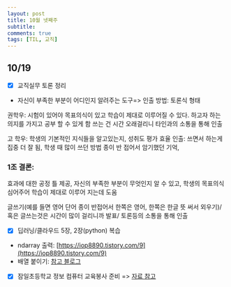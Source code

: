 ```yaml
---
layout: post
title: 10월 넷째주
subtitle: 
comments: true
tags: [TIL, 교직]
---
```


## 10/19

- [x] 교직실무 토론 정리
- 자신이 부족한 부분이 어디인지 알려주는 도구=> 
인출 방법: 토론식 형태

권학우: 시험이 있어야 목표의식이 있고 학습이 제대로 이루어질 수 있다. 하고자 하는 의지를 가지고 공부 할 수 있게 함
쓰는 건 시간 오래걸리니 타인과의 소통을 통해 인출

고 학우: 학생의 기본적인 지식들을 알고있는지, 성취도 평가
효율 인출: 쓰면서 하는게 집중 더 잘 됨, 학생 때 많이 쓰던 방법 종이 반 접어서 암기했던 기억, 

### 1조 결론: 
효과에 대한 공정 틀 제공, 자신의 부족한 부분이 무엇인지 알 수 있고, 학생의 목표의식 심어주어 학습이 제대로 이루어 지는데 도움

글쓰기(예를 들면 영어 단어 종이 반접어서 한쪽은 영어, 한쪽은 한글 뜻 써서 외우기)/ 혹은 글쓰는것은 시간이 많이 걸리니까 발표/ 토론등의 소통을 통해 인출

- [x] 딥러닝/클라우드 5장, 2장(python) 복습

- ndarray 출력: [https://iop8890.tistory.com/9](https://iop8890.tistory.com/9)
- 배열 붙이기: [참고 블로그](https://rfriend.tistory.com/352)

- [x] 잠일초등학교 정보 컴퓨터 교육봉사 준비 => [자료 참고](http://statkclee.github.io/website-csunplugged/)
